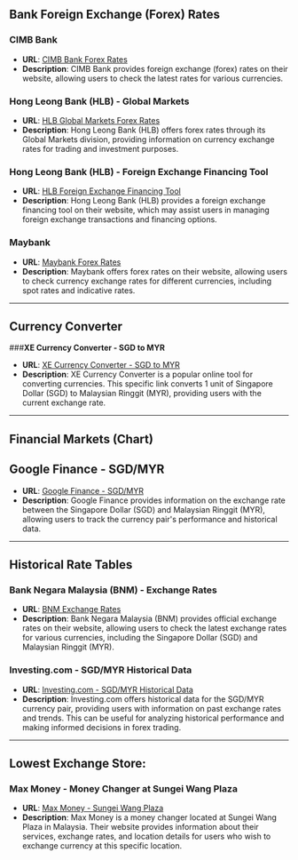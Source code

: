## Bank Foreign Exchange (Forex) Rates

### **CIMB Bank**
  - **URL**: [CIMB Bank Forex Rates](https://www.cimb.com.my/en/personal/help-support/rates-charges/forex-rates.html)
  - **Description**: CIMB Bank provides foreign exchange (forex) rates on their website, allowing users to check the latest rates for various currencies.

### **Hong Leong Bank (HLB) - Global Markets**
  - **URL**: [HLB Global Markets Forex Rates](https://www.hlb.com.my/en/global-markets/forex-rates.html)
  - **Description**: Hong Leong Bank (HLB) offers forex rates through its Global Markets division, providing information on currency exchange rates for trading and investment purposes.

### **Hong Leong Bank (HLB) - Foreign Exchange Financing Tool**
  - **URL**: [HLB Foreign Exchange Financing Tool](https://www.hlb.com.my/en/personal-banking/help-support/foreign-exchange-financing-tool.html)
  - **Description**: Hong Leong Bank (HLB) provides a foreign exchange financing tool on their website, which may assist users in managing foreign exchange transactions and financing options.

### **Maybank**
  - **URL**: [Maybank Forex Rates](https://www.maybank2u.com.my/maybank2u/malaysia/en/personal/rates/forex_rates.page)
  - **Description**: Maybank offers forex rates on their website, allowing users to check currency exchange rates for different currencies, including spot rates and indicative rates.


---


## Currency Converter

###**XE Currency Converter - SGD to MYR**
  - **URL**: [XE Currency Converter - SGD to MYR](https://www.xe.com/currencyconverter/convert/?Amount=1&From=SGD&To=MYR)
  - **Description**: XE Currency Converter is a popular online tool for converting currencies. This specific link converts 1 unit of Singapore Dollar (SGD) to Malaysian Ringgit (MYR), providing users with the current exchange rate.


---


## Financial Markets (Chart)

## **Google Finance - SGD/MYR**
  - **URL**: [Google Finance - SGD/MYR](https://www.google.com/finance/quote/SGD-MYR)
  - **Description**: Google Finance provides information on the exchange rate between the Singapore Dollar (SGD) and Malaysian Ringgit (MYR), allowing users to track the currency pair's performance and historical data.


---


## Historical Rate Tables

### **Bank Negara Malaysia (BNM) - Exchange Rates**
  - **URL**: [BNM Exchange Rates](https://www.bnm.gov.my/exchange-rates)
  - **Description**: Bank Negara Malaysia (BNM) provides official exchange rates on their website, allowing users to check the latest exchange rates for various currencies, including the Singapore Dollar (SGD) and Malaysian Ringgit (MYR).

### **Investing.com - SGD/MYR Historical Data**
  - **URL**: [Investing.com - SGD/MYR Historical Data](https://www.investing.com/currencies/sgd-myr-historical-data)
  - **Description**: Investing.com offers historical data for the SGD/MYR currency pair, providing users with information on past exchange rates and trends. This can be useful for analyzing historical performance and making informed decisions in forex trading.


---


## Lowest Exchange Store:

### **Max Money - Money Changer at Sungei Wang Plaza**
  - **URL**: [Max Money - Sungei Wang Plaza](https://www.maxmoney.com/my/money-changer-sungei-wang-1)
  - **Description**: Max Money is a money changer located at Sungei Wang Plaza in Malaysia. Their website provides information about their services, exchange rates, and location details for users who wish to exchange currency at this specific location.
